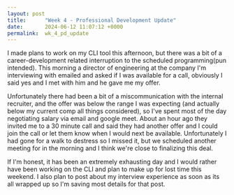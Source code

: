 ```yaml
---
layout: post
title:      "Week 4 - Professional Development Update"
date:       2024-06-12 11:07:12 +0000
permalink:  wk_4_pd_update
---
```


I made plans to work on my CLI tool this afternoon, but there was a bit of a career-development related interruption to the scheduled programming(pun intended). This morning a director of engineering at the company I'm interviewing with emailed and asked if I was available for a call, obviously I said yes and I met with him and he gave me my offer.

Unfortunately there had been a bit of a miscommunication with the internal recruiter, and the offer was below the range I was expecting (and actually below my current comp all things considered), so I've spent most of the day negotiating salary via email and google meet. About an hour ago they invited me to a 30 minute call and said they had another offer and I could join the call or let them know when I would next be available. Unfortunately I had gone for a walk to destress so I missed it, but we scheduled another meeting for in the morning and I think we're close to finalizing this deal.

If I'm honest, it has been an extremely exhausting day and I would rather have been working on the CLI and plan to make up for lost time this weekend. I also plan to post about my interview experience as soon as its all wrapped up so I'm saving most details for that post.

